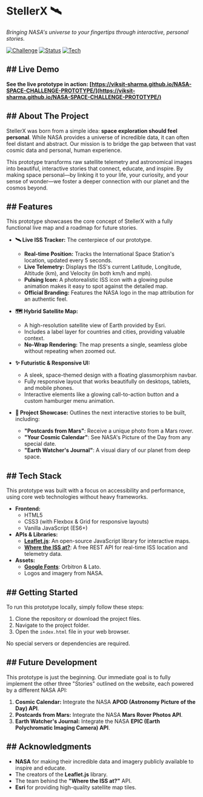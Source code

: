 # StellerX 🛰️

*Bringing NASA's universe to your fingertips through interactive, personal stories.*

[![Challenge](https://img.shields.io/badge/NASA%20Space%20Apps-Challenge%202025-blue)](https://www.spaceappschallenge.org/)
[![Status](https://img.shields.io/badge/Status-Live%20Prototype-green)](https://viksit-sharma.github.io/NASA-SPACE-CHALLENGE-PROTOTYPE/)
[![Tech](https://img.shields.io/badge/Tech-HTML%20%7C%20CSS%20%7C%20JS-yellow)](https://viksit-sharma.github.io/NASA-SPACE-CHALLENGE-PROTOTYPE/)

## ## Live Demo

**See the live prototype in action:** **[https://viksit-sharma.github.io/NASA-SPACE-CHALLENGE-PROTOTYPE/](https://viksit-sharma.github.io/NASA-SPACE-CHALLENGE-PROTOTYPE/)**

## ## About The Project

StellerX was born from a simple idea: **space exploration should feel personal**. While NASA provides a universe of incredible data, it can often feel distant and abstract. Our mission is to bridge the gap between that vast cosmic data and personal, human experience.

This prototype transforms raw satellite telemetry and astronomical images into beautiful, interactive stories that connect, educate, and inspire. By making space personal—by linking it to your life, your curiosity, and your sense of wonder—we foster a deeper connection with our planet and the cosmos beyond.

## ## Features

This prototype showcases the core concept of StellerX with a fully functional live map and a roadmap for future stories.

* **🛰️ Live ISS Tracker:** The centerpiece of our prototype.
    * **Real-time Position:** Tracks the International Space Station's location, updated every 5 seconds.
    * **Live Telemetry:** Displays the ISS's current Latitude, Longitude, Altitude (km), and Velocity (in both km/h and mph).
    * **Pulsing Icon:** A photorealistic ISS icon with a glowing pulse animation makes it easy to spot against the detailed map.
    * **Official Branding:** Features the NASA logo in the map attribution for an authentic feel.

* **🗺️ Hybrid Satellite Map:**
    * A high-resolution satellite view of Earth provided by Esri.
    * Includes a label layer for countries and cities, providing valuable context.
    * **No-Wrap Rendering:** The map presents a single, seamless globe without repeating when zoomed out.

* **✨ Futuristic & Responsive UI:**
    * A sleek, space-themed design with a floating glassmorphism navbar.
    * Fully responsive layout that works beautifully on desktops, tablets, and mobile phones.
    * Interactive elements like a glowing call-to-action button and a custom hamburger menu animation.

* **📖 Project Showcase:** Outlines the next interactive stories to be built, including:
    * **"Postcards from Mars"**: Receive a unique photo from a Mars rover.
    * **"Your Cosmic Calendar"**: See NASA's Picture of the Day from any special date.
    * **"Earth Watcher's Journal"**: A visual diary of our planet from deep space.

## ## Tech Stack

This prototype was built with a focus on accessibility and performance, using core web technologies without heavy frameworks.

* **Frontend:**
    * HTML5
    * CSS3 (with Flexbox & Grid for responsive layouts)
    * Vanilla JavaScript (ES6+)
* **APIs & Libraries:**
    * **[Leaflet.js](https://leafletjs.com/)**: An open-source JavaScript library for interactive maps.
    * **[Where the ISS at?](https://wheretheiss.at/w/developer)**: A free REST API for real-time ISS location and telemetry data.
* **Assets:**
    * **[Google Fonts](https://fonts.google.com/)**: Orbitron & Lato.
    * Logos and imagery from NASA.

## ## Getting Started

To run this prototype locally, simply follow these steps:

1.  Clone the repository or download the project files.
2.  Navigate to the project folder.
3.  Open the `index.html` file in your web browser.

No special servers or dependencies are required.

## ## Future Development

This prototype is just the beginning. Our immediate goal is to fully implement the other three "Stories" outlined on the website, each powered by a different NASA API:

1.  **Cosmic Calendar:** Integrate the NASA **APOD (Astronomy Picture of the Day) API**.
2.  **Postcards from Mars:** Integrate the NASA **Mars Rover Photos API**.
3.  **Earth Watcher's Journal:** Integrate the NASA **EPIC (Earth Polychromatic Imaging Camera) API**.

## ## Acknowledgments

* **NASA** for making their incredible data and imagery publicly available to inspire and educate.
* The creators of the **Leaflet.js** library.
* The team behind the **"Where the ISS at?"** API.
* **Esri** for providing high-quality satellite map tiles.
